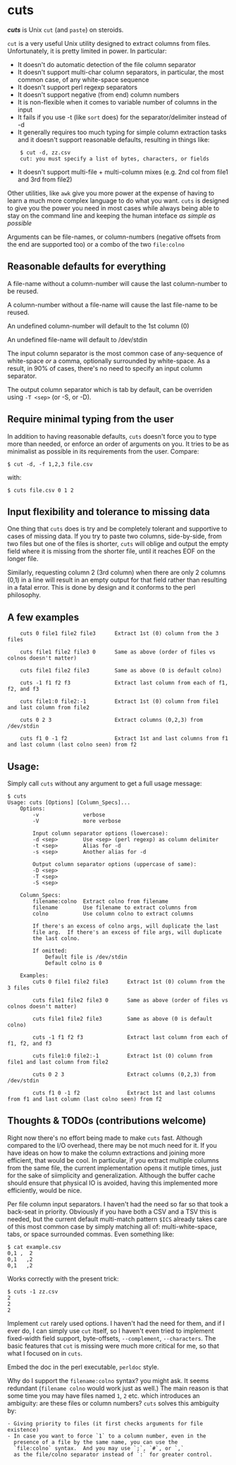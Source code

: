cuts
====

***cuts*** is Unix `cut` (and `paste`) on steroids.

`cut` is a very useful Unix utility designed to extract columns from
files.  Unfortunately, it is pretty limited in power.  In particular:

- It doesn't do automatic detection of the file column separator
- It doesn't support multi-char column separators, in particular,
  the most common case, of any white-space sequence
- It doesn't support perl regexp separators
- It doesn't support negative (from end) column numbers
- It is non-flexible when it comes to variable number of columns in
  the input
- It fails if you use -t (like `sort` does) for the separator/delimiter instead of -d
- It generally requires too much typing for simple column extraction tasks
  and it doesn't support reasonable defaults, resulting in things like:
```
    $ cut -d, zz.csv
    cut: you must specify a list of bytes, characters, or fields
```
- It doesn't support multi-file + multi-column mixes (e.g. 2nd col
  from file1 and 3rd from file2)

Other utilities, like `awk` give you more power at the expense of
having to learn a much more complex language to do what you want.
`cuts` is designed to give you the power you need in most cases
while always being able to stay on the command line and keeping
the human inteface _as simple as possible_

Arguments can be file-names, or column-numbers (negative offsets
from the end are supported too) or a combo of the two `file:colno`


## Reasonable defaults for everything

A file-name without a column-number will cause the last
column-number to be reused.

A column-number without a file-name will cause the last
file-name to be reused.

An undefined column-number will default to the 1st column (0)

An undefined file-name will default to /dev/stdin

The input column separator is the most common case of any-sequence
of white-space *or* a comma, optionally surrounded by white-space.
As a result, in 90% of cases, there's no need to specify an input
column separator.

The output column separator which is tab by default, can be
overriden using `-T <sep>` (or -S, or -D).

## Require minimal typing from the user

In addition to having reasonable defaults, `cuts` doesn't force you
to type more than needed, or enforce an order of arguments on you.
It tries to be as minimalist as possible in its requirements from the user.
Compare:

```
$ cut -d, -f 1,2,3 file.csv
```

with:

```
$ cuts file.csv 0 1 2
```


## Input flexibility and tolerance to missing data

One thing that `cuts` does is try and be completely tolerant
and supportive to cases of missing data.  If you try to paste two columns,
side-by-side, from two files but one of the files is shorter,
`cuts` will oblige and output the empty field where it is missing
from the shorter file, until it reaches EOF on the longer file.

Similarly, requesting column 2 (3rd column) when there are only
2 columns (0,1) in a line will result in an empty output for that
field rather than resulting in a fatal error.  This is done by
design and it conforms to the perl philosophy.

## A few examples
```
    cuts 0 file1 file2 file3      Extract 1st (0) column from the 3 files

    cuts file1 file2 file3 0      Same as above (order of files vs colnos doesn't matter)

    cuts file1 file2 file3        Same as above (0 is default colno)

    cuts -1 f1 f2 f3              Extract last column from each of f1, f2, and f3

    cuts file1:0 file2:-1         Extract 1st (0) column from file1 and last column from file2

    cuts 0 2 3                    Extract columns (0,2,3) from /dev/stdin

    cuts f1 0 -1 f2               Extract 1st and last columns from f1 and last column (last colno seen) from f2
```

## Usage:

Simply call `cuts` without any argument to get a full usage message:

```
$ cuts
Usage: cuts [Options] [Column_Specs]...
    Options:
        -v              verbose
        -V              more verbose

        Input column separator options (lowercase):
        -d <sep>        Use <sep> (perl regexp) as column delimiter
        -t <sep>        Alias for -d
        -s <sep>        Another alias for -d
    
        Output column separator options (uppercase of same):
        -D <sep>
        -T <sep>
        -S <sep>

    Column_Specs:
        filename:colno  Extract colno from filename
        filename        Use filename to extract columns from
        colno           Use column colno to extract columns

        If there's an excess of colno args, will duplicate the last
        file arg.  If there's an excess of file args, will duplicate
        the last colno.

        If omitted:
            Default file is /dev/stdin
            Default colno is 0

    Examples:
        cuts 0 file1 file2 file3      Extract 1st (0) column from the 3 files

        cuts file1 file2 file3 0      Same as above (order of files vs colnos doesn't matter)

        cuts file1 file2 file3        Same as above (0 is default colno)

        cuts -1 f1 f2 f3              Extract last column from each of f1, f2, and f3

        cuts file1:0 file2:-1         Extract 1st (0) column from file1 and last column from file2

        cuts 0 2 3                    Extract columns (0,2,3) from /dev/stdin

        cuts f1 0 -1 f2               Extract 1st and last columns from f1 and last column (last colno seen) from f2
```

## Thoughts & TODOs (contributions welcome)

Right now there's no effort being made to make `cuts` fast. Although
compared to the I/O overhead, there may be not much need for it.  If you
have ideas on how to make the column extractions and joining more
efficient, that would be cool.  In particular, if you extract
multiple columns from the same file, the current implementation
opens it mutiple times, just for the sake of siimplicity and
generalization.  Although the buffer cache should ensure that
physical IO is avoided, having this implemented more efficiently,
would be nice.

Per file column input separators.  I haven't had the need so far so
that took a back-seat in priority.  Obviously if you have both a CSV
and a TSV this is needed, but the current default multi-match
pattern `$ICS` already takes care of this most common case by simply
matching all of: multi-white-space, tabs, or space surrounded commas.
Even something like:
```
$ cat example.csv
0,1 ,  2
0,1   ,2
0,1   ,2
```

Works correctly with the present trick:
```
$ cuts -1 zz.csv
2
2
2
```

Implement `cut` rarely used options.  I haven't had the need for
them, and if I ever do, I can simply use `cut` itself, so I haven't
even tried to implement fixed-width field support, byte-offsets,
`--complement`, `--characters`.   The basic features that `cut`
is missing were much more critical for me, so that what I focused on
in `cuts`.

Embed the doc in the perl executable, `perldoc` style.

Why do I support the `filename:colno` syntax? you might ask.
It seems redundant (`filename colno` would work just as well.)
The main reason is that some time you may have files named `1`, `2` etc.
which introduces an ambiguity: are these files or column numbers?
`cuts` solves this ambiguity by:

    - Giving priority to files (it first checks arguments for file existence)
    - In case you want to force `1` to a column number, even in the
      presence of a file by the same name, you can use the
      `file:colno` syntax.  And you may use `;`, `#`, or `,`
      as the file/colno separator instead of `:` for greater control.



